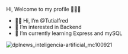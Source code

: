 Hi, Welcome to my profile 🙋🏻‍♂️

- 👋🏻 Hi, I’m @Tutialfred
- 👀 I’m interested in Backend 
- 🌱 I’m currently learning Express and mySQL





![dplnews_inteligencia-artificial_mc100921](https://user-images.githubusercontent.com/106350481/195252773-64854c64-c3c9-438b-9be2-084e785c0f70.gif)
